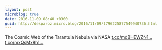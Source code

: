 ```yaml
---
layout: post
microblog: true
date: 2016-11-09 08:40 +0300
guid: http://desparoz.micro.blog/2016/11/09/t796225877549940736.html
---
```

The Cosmic Web of the Tarantula Nebula  via NASA [t.co/mdBHEWZN1...](https://t.co/mdBHEWZN1e) [t.co/mxQsMx8h1...](https://t.co/mxQsMx8h1Y)
